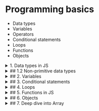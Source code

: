 # Programming basics

- Data types
- Variables
- Operators
- Conditional statements
- Loops
- Functions
- Objects

<details>
<summary>1. Data types in JS</summary>

- Primitive data types
- Non-primitive data types

### 1.1 Primitive data types

- Number:

  - Integer: 1, 2, 3, 4, 5
  - Float: 1.1, 1.2, 1.3, 1.4
  - NaN: Not a number

- String: 'Hello', 'World'

  - '' "" **``**

- Boolean: true, false

  - Truthy values: 'abc', 123, true, ...
  - Falsy values: '', 0, false, undefined, null, NaN

- Null vs Undefined:

  - Null: Explicitly set a variable with no value
  - Undefined: Variable is declared but not assigned a value

- Symbol, BigInt

</details>

<details>
<summary>## 1.2 Non-primitive data types</summary>

- In JS, if the data type is not primitive, it is non-primitive - Object

- TBD

</details>

<details>
<summary>## 2. Variables</summary>

- 3 ways to declare a variable:

  - var
  - let => declare a mutable variable
  - const => declare an immutable variable - constant

- typeof operator

  - `typeof 1` => 'number'
  - `typeof 'Hello'` => 'string'
  - `typeof true` => 'boolean'
  - `typeof undefined` => 'undefined'
  - `typeof null` => 'object'

- Operators

  - Arithmetic operators: +, -, \*, /, %, ++, --
  - Assignment operators: =, +=, -=, \*=, /=, %=
  - Comparison operators: ==, ===, !=, !==, >, <, >=, <=
  - Logical operators: &&, ||, !
  - Bitwise operators: &, |, ^, ~, <<, >>
  - Conditional (ternary) operator: ?:

</details>

<details>
<summary>## 3. Conditional statements</summary>

- If statement
- If else statement
- If else if statement
- Switch case statement
- Ternary operator

```javascript
if (condition) {
  // code block
}

if (condition) {
  // code block
} else {
  // code block
}

if (condition) {
  // code block
} else if (condition) {
  // code block
} else {
  // code block
}

switch (expression) {
  case value1:
    // code block
    break
  case value2:
    // code block
    break
  default:
  // code block
}

condition ? expression1 : expression2
// example for ternary operator
let isAdult = age >= 18 ? 'Adult' : 'Child'
```

</details>

<details>
<summary>## 4. Loops</summary>

- For loop
- While loop
- Do while loop

```javascript
for (let i = 0; i < 10; i++) {
  // code block
}

while (condition) {
  // code block
}

do {
  // code block
} while (condition)
```

</details>

<details>
<summary>## 5. Functions in JS</summary>

```javascript
// 1. explicit function
function functionName(parameter1, parameter2) {
  console.log(parameter1, parameter2)

  return parameter1 + parameter2
}

const sum = functionName(1, 2) // log 1 2
console.log(sum) // 3

// 2. anonymous function - arrow function
const functionName = (parameter1, parameter2) => {
  console.log(parameter1, parameter2)

  return parameter1 + parameter2
}
```

- No return function is void function
- Return is optional
- Function can be assigned to a variable
- Function can be passed as an argument to another function

</details>

<details>
<summary>## 6. Objects</summary>

- Object:

  - Object with key-value pairs
  - Array
  - Function

- Object with key-value pairs

```javascript
const person = {
  name: 'Chit',
  age: 25,
  isAdult: true,
  isAvailable: null,
  love: function () {
    console.log('I love you')
  },
  hobbies: ['reading', 'coding', 'gaming'],
  address: {
    city: 'Yangon',
    country: 'Myanmar',
  },
}

// Access object properties
console.log(person.name) // Chit

// Access object properties using bracket notation
const a = 'name'
console.log(person.a) // Error => a is not a property of person
console.log(person[a]) // Chit => person['name']

// Access object properties using for in loop
for (let key in person) {
  console.log(key, person[key])
}

console.log(person.address.city) // Yangon
person.address.city = 'Mandalay'
console.log(person.address.city) // Mandalay

// call a function in object
person.love() // I love you
```

- Array
  - Array is a collection of elements
  - Index starts from 0
  - Array is an object

```javascript
const fruits = ['apple', 'banana', 'orange']

// get length of array
console.log(fruits.length) // 3

// access array elements by index
console.log(fruits[0]) // apple

// loop through array
for (let i = 0; i < fruits.length; i++) {
  console.log(fruits[i])
}

// add element to array
fruits.push('mango')
console.log(fruits) // ['apple', 'banana', 'orange', 'mango']
```

</details>

<details>
<summary>## 7. Deep dive into Array</summary>

### 7.1. Array methods

- Array is a collection of elements
- Array is an object
- Access elements: by index

  ```javascript
  const fruits = ['apple', 'banana', 'orange']

  console.log(fruits[0]) // apple
  ```

- Change elements value

  ```javascript
  const fruits = ['apple', 'banana', 'orange']

  fruits[0] = 'mango'
  console.log(fruits) // ['mango', 'banana', 'orange']
  console.log(fruits[0]) // mango
  ```

- length property

  ```javascript
  const fruits = ['apple', 'banana', 'orange']

  console.log(fruits.length) // 3
  ```

### 7.2. Array methods

- push

  - Add element to the end of the array

  ```javascript
  const fruits = ['apple', 'banana', 'orange']

  fruits.push('mango')
  console.log(fruits) // ['apple', 'banana', 'orange', 'mango']
  ```

- toString

  - Convert array to string

  ```javascript
  const fruits = ['apple', 'banana', 'orange']

  console.log(fruits.toString()) // 'apple,banana,orange'
  ```

- pop

  - Remove the last element from the array

  ```javascript
  const fruits = ['apple', 'banana', 'orange']

  fruits.pop()
  console.log(fruits) // ['apple', 'banana']
  ```

- concat

  - Merge two or more arrays

  ```javascript
  const fruits = ['apple', 'banana']
  const vegetables = ['carrot', 'cabbage']

  const food = fruits.concat(vegetables)
  console.log(food) // ['apple', 'banana', 'carrot', 'cabbage']
  ```

- slice

  - Extract a part of an array
  - slice(start, end?)
  - end is exclusive

  ```javascript
  const fruits = ['apple', 'banana', 'orange', 'mango']

  const citrus = fruits.slice(1, 3)
  console.log(citrus) // ['banana', 'orange']

  const from1ToEnd = fruits.slice(1)
  console.log(from1ToEnd) // ['banana', 'orange', 'mango']
  ```

- splice

  - Add or remove elements from an array
  - splice(start, deleteCount, itemToAdd1, itemToAdd2, ...)

  ```javascript
  const fruits = ['apple', 'banana', 'orange', 'mango']

  fruits.splice(1, 2, 'grape', 'kiwi')
  console.log(fruits) // ['apple', 'grape', 'kiwi', 'mango']
  ```

- forEach

  - Loop through each element in an array

  ```javascript
  const fruits = ['apple', 'banana', 'orange', 'mango']

  // this is callback function
  fruits.forEach((fruit) => {
    console.log(fruit)
  })
  ```

### 7.3. Array search

- indexOf

  - Find the index of an element in an array
  - Return -1 if not found

  ```javascript
  const fruits = ['apple', 'banana', 'orange', 'mango']

  console.log(fruits.indexOf('banana')) // 1
  console.log(fruits.indexOf('grape')) // -1
  ```

- includes

  - Check if an element is in an array
  - Return true or false

  ```javascript
  const fruits = ['apple', 'banana', 'orange', 'mango']

  console.log(fruits.includes('banana')) // true
  console.log(fruits.includes('grape')) // false
  ```

- find

  - Find the **first** element that satisfies the condition
  - Return undefined if not found

  ```javascript
  const fruits = ['apple', 'banana', 'orange', 'mango']

  const result = fruits.find((fruit) => fruit === 'banana')
  console.log(result) // banana

  const notFound = fruits.find((fruit) => fruit === 'grape')
  console.log(notFound) // undefined
  ```

- filter

  - Find all elements that satisfy the condition
  - Return an empty array if not found

  ```javascript
  const fruits = ['apple', 'banana', 'orange', 'mango']

  const result = fruits.filter((fruit) => fruit.includes('a'))
  console.log(result) // ['apple', 'banana', 'mango']

  const notFound = fruits.filter((fruit) => fruit.includes('z'))
  console.log(notFound) // []
  ```

### 7.4. Array sort

- sort

  - Sort elements in an array
  - sort(sortFunction?)
  - sortFunction: compare function
  - If compare function is not provided, sort elements as strings
  - compare string in JS: <https://www.freecodecamp.org/news/javascript-string-comparison-how-to-compare-strings-in-js/>

  ```javascript
  const fruits = ['apple', 'banana', 'orange', 'mango']

  fruits.sort()
  console.log(fruits) // ['apple', 'banana', 'mango', 'orange']

  const nums = [1, 10, 2, 20, 3]

  nums.sort()
  console.log(nums) // [1, 10, 2, 20, 3]

  // compare function to sort numbers in ascending order
  function compare(a, b) {
    return a - b
  }
  nums.sort(compare)
  console.log(nums) // [1, 2, 3, 10, 20]
  ```

  - this can be used to sort the array of objects

  ```javascript
  const persons = [
    { name: 'Chit', age: 25 },
    { name: 'Nhung', age: 30 },
    { name: 'Bim', age: 20 },
  ]

  // sort by name
  persons.sort((a, b) => {
    if (a.name < b.name) return -1
    if (a.name > b.name) return 1
    return 0
  })

  console.log(persons)

  // sort by age
  persons.sort((a, b) => a.age - b.age)
  console.log(persons)
  ```

</details>
